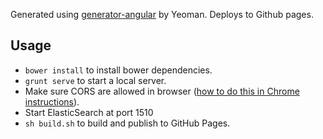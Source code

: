 Generated using [generator-angular](https://github.com/yeoman/generator-angular) by Yeoman. Deploys to Github pages.

## Usage

- `bower install` to install bower dependencies.
- `grunt serve` to start a local server.
- Make sure CORS are allowed in browser ([how to do this in Chrome instructions](https://chrome.google.com/webstore/detail/allow-control-allow-origi/nlfbmbojpeacfghkpbjhddihlkkiljbi)).
- Start ElasticSearch at port 1510
- `sh build.sh` to build and publish to GitHub Pages.
